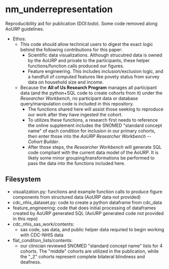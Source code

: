# nm_underrepresentation
Reproducibility aid for publication (DOI:_todo_). Some code removed along AoURP guidelines.

- Ethos:
    - This code should allow technical users to digest the exact logic behind the following contributions for this paper:
        - Scientific data visualizations. Although strucutred data is owned by the AoURP and private to the participants, these helper functions/function calls produced our figures.
        - Feature engineering. This includes inclusion/exclusion logic, and a handfull of computed features like povety status from survey data on household size and income.
    - Because the **All of Us Research Program** manages all participant data (and the python+SQL code to create cohorts from it) under the *Researcher Workbench*, no participant data or database query/manipulation code is included in this repository.
        - The functions shared here will assist those seeking to reproduce our work after they have ingested the cohort.
        - To utilizes these functions, a research first needs to reference the online supplement includes the SNOMED "standard concept name" of each condition for inclusion in our primary cohorts, then enter those into the *AoURP Researcher Workbench -- Cohort Builder*.
        - After those steps, the *Researcher Workbench* will generate SQL code compliant with the current data model of the AoURP. It is likely some minor grouping/transformations be performed to pass the data into the functions included here.

## Filesystem

- visualization.py: functions and example function calls to produce figure components from structured data (AoURP data not provided)
- cdc_nhis_dataset.py: code to create a python dataframe from cdc_data
- feature_engineering: code that does initial processing of dataframes created by AoURP generated SQL (AoURP generated code not provided in this repo)
- cdc_nhis_sas_work/contents:
    - sas code, sas data, and public helper data requried to begin working with CDC-NHIS data
- flat_condition_lists/contents:
    - our clinician reviewed SNOMED "standard concept name" lists for 4 cohorts. The "middle" cohorts are utilized in the publication, while the "_2" cohorts represent complete bilateral blindness and deafness.
